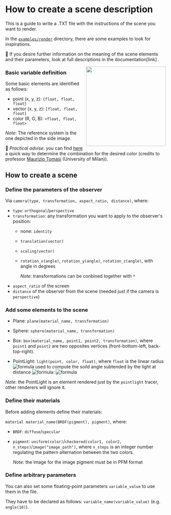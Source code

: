 # How to create a scene description

This is a guide to write a .TXT file with the instructions of the scene you want to render. 

In the [`examples/render`](https://github.com/ElisaLegnani/PhotorealisticRendering/tree/master/examples/render) directory, there are some examples to look for inspirations. 

🔗 If you desire further information on the meaning of the scene elements and their parameters, look at full descriptions in the documentation[link] .

<img align="right" src="https://user-images.githubusercontent.com/59051647/126191811-f2d0a468-7624-43a2-9da4-fd51d96f4444.png" width="250"/>



### Basic variable definition

Some basic elements are identified as follows:

- point (x, y, z): `{float, float, float}`
- vector (x, y, z): `[float, float, float]`
- color (R, G, B): `<float, float, float>`

*Note*: The reference system is the one depicted in the side image.

🔗 *Practical advise*: you can find [here](https://ziotom78.github.io/raytracing_course/tomasi-ray-tracing-02a-colors.html#/colori-rgb) a quick way to determine the combination for the desired color (credits to professor [Maurizio Tomasi](https://github.com/ziotom78) (University of Milan)).


## How to create a scene


### Define the parameters of the observer

Via `camera(type, transformation, aspect_ratio, distance)`, where:
- `type`: `orthogonal`/`perspective`
- `transformation`: any transformation you want to apply to the observer's position:
	- none: `identity`
	- `translation(vector)`
	- `scaling(vector)`
	- `rotation_x(angle)`, `rotation_y(angle)`, `rotation_z(angle)`, with angle in degrees

		*Note*: transformations can be conbined together with `*`
- `aspect_ratio` of the screen 
- `distance` of the observer from the scene (needed just if the camera is `perspective`)


### Add some elements to the scene

- Plane: `plane(material_name, transformation)`

- Sphere: `sphere(material_name, transformation)`

- Box: `box(material_name, point1, point2, transformation)`, where `point1` and `point2` are two opposites vertices (front-bottom-left, back-top-right).

- PointLight: `light(point, color, float)`, where `float` is the linear radius ![formula](https://render.githubusercontent.com/render/math?math=lr) used to compute the soild angle subtended by the light at distance ![formula](https://render.githubusercontent.com/render/math?math=d): ![formula](https://render.githubusercontent.com/render/math?math=\Omega=(lr/d)^2)

*Note*: the PointLight is an element rendered just by the `pointlight` tracer, other renderers will ignore it.


### Define their materials

Before adding elements define their materials:

`material material_name(BRDF(pigment), pigment)`, where:
- `BRDF`: `diffuse`/`specular`
- `pigment`: `uniform(color)`/`checkered(color1, color2, n_steps)`/`image("image_path")`,
	where `n_steps` is an integer number regulating the pattern alternation between the two colors.

	*Note*: the image for the image pigment must be in PFM format



### Define arbitrary parameters

You can also set some floating-point parameters `variable_value` to use them in the file. 

They have to be declared as follows: `variable_name(variable_value)` (e.g. `angle(10)`).





	

